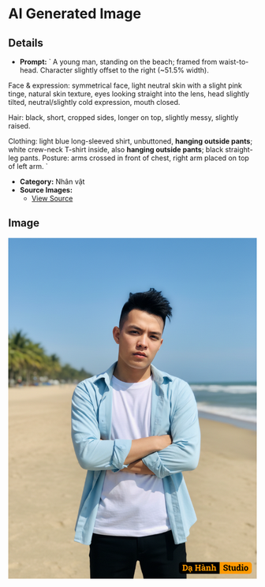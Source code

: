 # AI Generated Image

## Details
- **Prompt:** `
A young man, standing on the beach; framed from waist-to-head. Character slightly offset to the right (~51.5% width).

Face & expression: symmetrical face, light neutral skin with a slight pink tinge, natural skin texture, eyes looking straight into the lens, head slightly tilted, neutral/slightly cold expression, mouth closed.

Hair: black, short, cropped sides, longer on top, slightly messy, slightly raised.

Clothing: light blue long-sleeved shirt, unbuttoned, **hanging outside pants**; white crew-neck T-shirt inside, also **hanging outside pants**; black straight-leg pants. Posture: arms crossed in front of chest, right arm placed on top of left arm.
`
- **Category:** Nhân vật
- **Source Images:**
  - [View Source](https://raw.githubusercontent.com/lenzcomvth/ImageLibrary/main/Male.png)

## Image
![AI Generated Image](./image-2025-10-06T05-45-41-330Z-ol4zs.png)